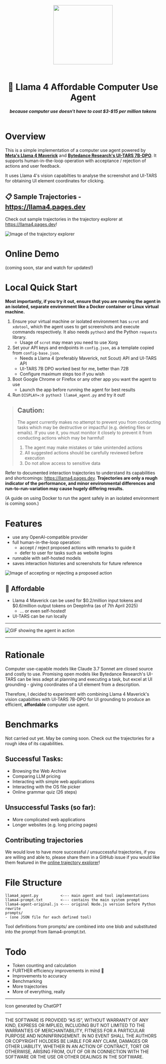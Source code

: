 <div align="center"> <img src="img/icon.png" width="192"/> </div>

<br>

<h1 align="center">
🤑 Llama 4 Affordable Computer Use Agent
</h1>

<div align="center">
<b><i>because computer use doesn't have to cost $3-$15 per million tokens</i></b>
</div>

<br>

# Overview

This is a simple implementation of a computer use agent powered by [**Meta's Llama 4 Maverick**](https://ai.meta.com/blog/llama-4-multimodal-intelligence/) and [**Bytedance Research's UI-TARS 7B-DPO**](https://github.com/bytedance/UI-TARS). It supports human-in-the-loop operation with acceptance / rejection of actions and user feedback.

It uses Llama 4's vision capabilties to analyse the screenshot and UI-TARS for obtaining UI element coordinates for clicking.

## 📋 Sample Trajectories - https://llama4.pages.dev

Check out sample trajectories in the trajectory explorer at https://llama4.pages.dev!

![Image of the trajectory explorer](img/explorer.png)

# Online Demo

(coming soon, star and watch for updates!)

# Local Quick Start

**Most importantly, if you try it out, ensure that you are running the agent in an isolated, separate environment like a Docker container or Linux virtual machine.**

1. Ensure your virtual machine or isolated environment has `scrot` and `xdotool`, which the agent uses to get screenshots and execute commands respectively. It also needs `python3` and the Python `requests` library.
   - Usage of `scrot` may mean you need to use Xorg
2. Set your API keys and endpoints in `config.json`, as a template copied from `config-base.json`.
   - Needs a Llama 4 (preferably Maverick, not Scout) API and UI-TARS API
   - UI-TARS 7B DPO worked best for me, better than 72B
   - Configure maximum steps too if you wish
3. Boot Google Chrome or Firefox or any other app you want the agent to use
   - Launch the app before running the agent for best results
4. Run `DISPLAY=:0 python3 llama4_agent.py` and try it out!

> ## **Caution:**
>
> The agent currently makes no attempt to prevent you from conducting tasks which may be destructive or impactful (e.g. deleting files or emails). If you use it, you must monitor it closely to prevent it from conducting actions which may be harmful!
> 1. The agent may make mistakes or take unintended actions 
> 2. All suggested actions should be carefully reviewed before execution
> 4. Do not allow access to sensitive data

Refer to documented interaction trajectories to understand its capabilities and shortcomings: https://llama4.pages.dev. **Trajectories are only a rough indicator of the performance, and minor environmental differences and run-to-run-variation may cause hugely differing results.**

(A guide on using Docker to run the agent safely in an isolated environment is coming soon.)

# Features

- use any OpenAI-compatible provider
- full human-in-the-loop operation:
  - accept / reject proposed actions with remarks to guide it
  - defer to user for tasks such as website logins
- runnable with self-hosted models
- saves interaction histories and screenshots for future reference

![Image of accepting or rejecting a proposed action](img/accept-reject.png)

## 🤑 Affordable
- Llama 4 Maverick can be used for $0.2/million input tokens and $0.6/million output tokens on DeepInfra (as of 7th April 2025)
  - ... or even self-hosted!
- UI-TARS can be run locally

---

![GIF showing the agent in action](img/demo.gif)

---

# Rationale

Computer use-capable models like Claude 3.7 Sonnet are closed source and costly to use. Promising open models like Bytedance Research's UI-TARS can be less adept at planning and executing a task, but excel at UI grounding - giving coordinates of a UI element from a description.

Therefore, I decided to experiment with combining Llama 4 Maverick's vision capabilties with UI-TARS 7B-DPO for UI grounding to produce an efficient, **affordable** computer use agent.

# Benchmarks

Not carried out yet. May be coming soon. Check out the trajectories for a rough idea of its capabilities.

## Successful Tasks:
- Browsing the Web Archive
- Comparing LLM pricing
- Interacting with simple web applications
- Interacting with the OS file picker
- Online grammar quiz (26 steps)

## Unsuccessful Tasks (so far):
- More complicated web applications
- Longer websites (e.g. long pricing pages)

## Contributing trajectories
We would love to have more successful / unsuccessful trajectories, if you are willing and able to, please share them in a GitHub issue if you would like them featured in the [online trajectory explorer](https://llama4.pages.dev)!

# File Structure

```
llama4_agent.py          <--- main agent and tool implementations
llama4-prompt.txt        <--- contains the main system prompt
llama4-agent-original.js <--- original Node.js version before Python rewrite
prompts/
- (one JSON file for each defined tool)
```

Tool definitions from prompts/ are combined into one blob and substituted into the prompt from llama4-prompt.txt.

# Todo

- Token counting and calculation
- FURTHER efficiency improvements in mind 🤯
- Improvements to accuracy
- Benchmarking
- More trajectories
- More of everything, really

---

Icon generated by ChatGPT

---

THE SOFTWARE IS PROVIDED “AS IS”, WITHOUT WARRANTY OF ANY KIND, EXPRESS OR IMPLIED, INCLUDING BUT NOT LIMITED TO THE WARRANTIES OF MERCHANTABILITY, FITNESS FOR A PARTICULAR PURPOSE AND NONINFRINGEMENT. IN NO EVENT SHALL THE AUTHORS OR COPYRIGHT HOLDERS BE LIABLE FOR ANY CLAIM, DAMAGES OR OTHER LIABILITY, WHETHER IN AN ACTION OF CONTRACT, TORT OR OTHERWISE, ARISING FROM, OUT OF OR IN CONNECTION WITH THE SOFTWARE OR THE USE OR OTHER DEALINGS IN THE SOFTWARE.
